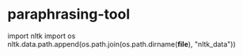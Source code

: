 # paraphrasing-tool
import nltk
import os
nltk.data.path.append(os.path.join(os.path.dirname(__file__), "nltk_data"))
